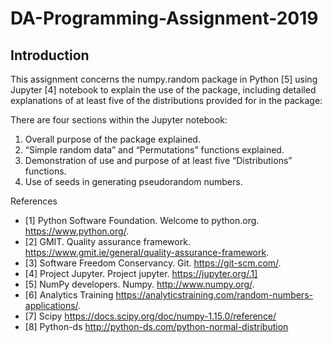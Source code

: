 # DA-Programming-Assignment-2019
## Introduction

This assignment concerns the numpy.random package in Python [5] using Jupyter [4] notebook to explain the use of the package, including
detailed explanations of at least five of the distributions provided for in the package:

There are four sections within the Jupyter notebook:
1. Overall purpose of the package explained.
2. “Simple random data” and “Permutations” functions explained.
3. Demonstration of use and purpose of at least five “Distributions” functions.
4. Use of seeds in generating pseudorandom numbers.



References
 - [1] Python Software Foundation. Welcome to python.org.
https://www.python.org/.
 - [2] GMIT. Quality assurance framework.
https://www.gmit.ie/general/quality-assurance-framework.
 - [3] Software Freedom Conservancy. Git.
https://git-scm.com/.
 - [4] Project Jupyter. Project jupyter.
https://jupyter.org/.1] 
 - [5] NumPy developers. Numpy.
http://www.numpy.org/.
 - [6] Analytics Training
https://analyticstraining.com/random-numbers-applications/.
 - [7] Scipy
 https://docs.scipy.org/doc/numpy-1.15.0/reference/
  - [8] Python-ds
http://python-ds.com/python-normal-distribution